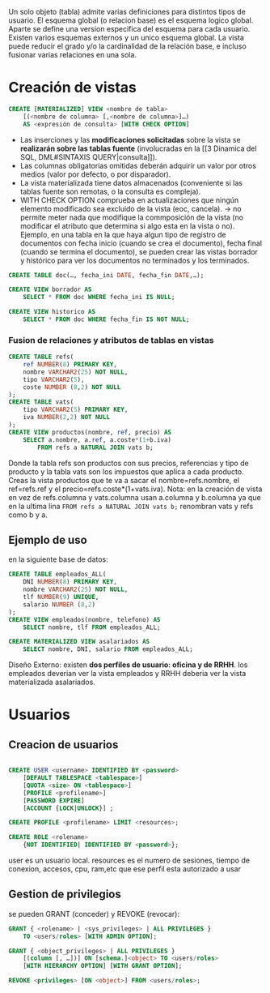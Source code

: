 Un solo objeto (tabla) admite varias definiciones para distintos tipos de usuario. El esquema global (o relacion base) es el esquema logico global. Aparte se define una version especifica del esquema para cada usuario. Existen varios esquemas externos y un unico esquema global.
La vista puede reducir el grado y/o la cardinalidad de la relación base, e incluso fusionar varias relaciones en una sola.

# Creación de vistas
```sql
CREATE [MATERIALIZED] VIEW <nombre de tabla> 
	[(<nombre de columna> [,<nombre de columna>]…)
	AS <expresión de consulta> [WITH CHECK OPTION]
```
- Las inserciones y las **modificaciones solicitadas** sobre la vista se **realizarán sobre las tablas fuente** (involucradas en la [[3 Dinamica del SQL, DML#SINTAXIS QUERY|consulta]]).
- Las columnas obligatorias omitidas deberán adquirir un valor por otros medios (valor por defecto, o por disparador).
- La vista materializada tiene datos almacenados (conveniente si las tablas fuente son remotas, o la consulta es compleja).
- WITH CHECK OPTION comprueba en actualizaciones que ningún elemento modificado sea excluido de la vista (eoc, cancela). -> no permite meter nada que modifique la commposición de la vista (no modificar el atributo que determina si algo esta en la vista o no).
Ejemplo, en una tabla en la que haya algun tipo de registro de documentos con fecha inicio (cuando se crea el documento), fecha final (cuando se termina el documento), se pueden crear las vistas borrador y histórico  para ver los documentos no terminados y los terminados.

```sql
CREATE TABLE doc(…, fecha_ini DATE, fecha_fin DATE,…);

CREATE VIEW borrador AS 
	SELECT * FROM doc WHERE fecha_ini IS NULL;

CREATE VIEW historico AS 
	SELECT * FROM doc WHERE fecha_fin IS NOT NULL;
```

### Fusion de relaciones y atributos de tablas en vistas

```sql
CREATE TABLE refs(
	ref NUMBER(8) PRIMARY KEY,
	nombre VARCHAR2(25) NOT NULL,
	tipo VARCHAR2(5),
	coste NUMBER (8,2) NOT NULL
);
CREATE TABLE vats(
	tipo VARCHAR2(5) PRIMARY KEY,
	iva NUMBER(2,2) NOT NULL
);
CREATE VIEW productos(nombre, ref, precio) AS 
	SELECT a.nombre, a.ref, a.coste*(1+b.iva)
		FROM refs a NATURAL JOIN vats b;
```
Donde la tabla refs son  productos con sus precios, referencias y tipo de producto y la tabla vats son los impuestos que aplica a cada producto.
Creas la vista productos que te va a sacar el nombre=refs.nombre, el ref=refs.ref y el precio=refs.coste*(1+vats.iva). 
Nota: en la creación de vista en vez de refs.columna y vats.columna usan a.columna y b.columna ya que en la ultima lina ```FROM refs a NATURAL JOIN vats b;``` renombran vats y refs como b y a.

## Ejemplo de uso
en la siguiente base de datos:
```sql
CREATE TABLE empleados_ALL(
	DNI NUMBER(8) PRIMARY KEY,
	nombre VARCHAR2(25) NOT NULL,
	tlf NUMBER(9) UNIQUE,
	salario NUMBER (8,2)
);
CREATE VIEW empleados(nombre, telefono) AS 
	SELECT nombre, tlf FROM empleados_ALL;

CREATE MATERIALIZED VIEW asalariados AS 
	SELECT nombre, DNI, salario FROM empleados_ALL;
```
Diseño Externo: existen **dos perfiles de usuario: oficina y de RRHH**. los empleados deverian ver la vista empleados y RRHH deberia ver la vista materializada asalariados.

# Usuarios
## Creacion de usuarios
```sql

CREATE USER <username> IDENTIFIED BY <password>
	[DEFAULT TABLESPACE <tablespace>]
	[QUOTA <size> ON <tablespace>]
	[PROFILE <profilename>]
	[PASSWORD EXPIRE]
	[ACCOUNT {LOCK|UNLOCK}] ;

CREATE PROFILE <profilename> LIMIT <resources>; 

CREATE ROLE <rolename> 
	{NOT IDENTIFIED| IDENTIFIED BY <password>};
```
user es un usuario local.
resources es el numero de sesiones, tiempo de conexion, accesos, cpu, ram,etc que ese perfil esta autorizado a usar

## Gestion de privilegios
se pueden  GRANT (conceder) y REVOKE (revocar):
```sql
GRANT { <rolename> | <sys_privileges> | ALL PRIVILEGES } 
	TO <users/roles> [WITH ADMIN OPTION];

GRANT { <object_privileges> | ALL PRIVILEGES }
	[(column [, …])] ON [schema.]<object> TO <users/roles> 
	[WITH HIERARCHY OPTION] [WITH GRANT OPTION];

REVOKE <privileges> [ON <object>] FROM <users/roles>; 
```


